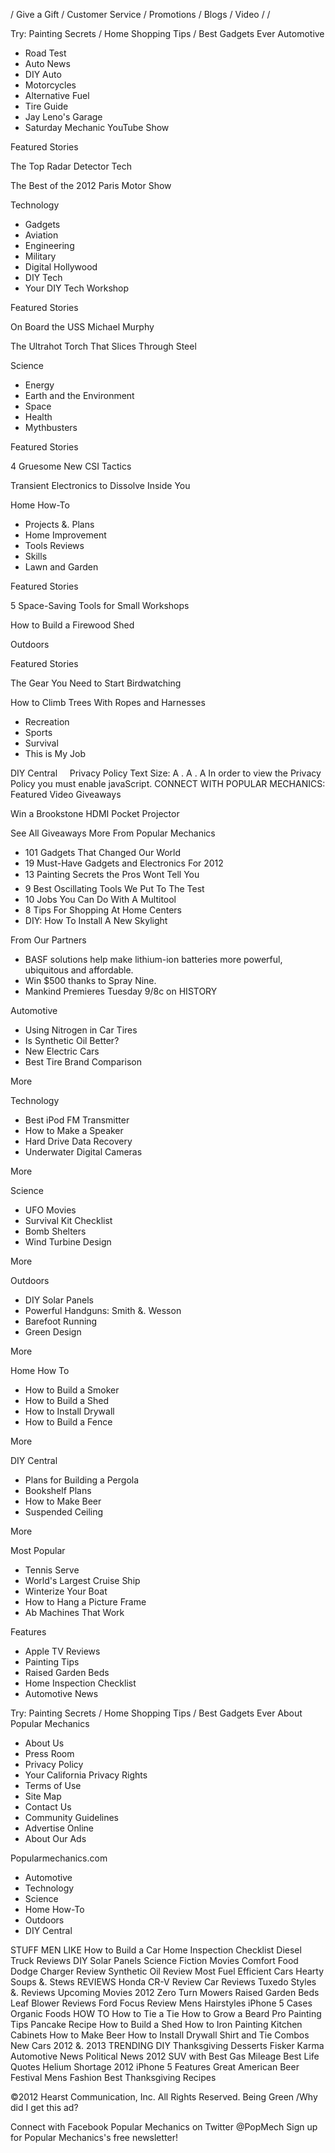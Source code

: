 / Give a Gift / Customer Service / Promotions / Blogs / Video / /

Try: Painting Secrets / Home Shopping Tips / Best Gadgets Ever Automotive

*   Road Test
*   Auto News
*   DIY Auto
*   Motorcycles
*   Alternative Fuel
*   Tire Guide
*   Jay Leno's Garage
*   Saturday Mechanic YouTube Show

Featured Stories

The Top Radar Detector Tech

The Best of the 2012 Paris Motor Show

Technology

*   Gadgets
*   Aviation
*   Engineering
*   Military
*   Digital Hollywood
*   DIY Tech
*   Your DIY Tech Workshop

Featured Stories

On Board the USS Michael Murphy

The Ultrahot Torch That Slices Through Steel

Science

*   Energy
*   Earth and the Environment
*   Space
*   Health
*   Mythbusters

Featured Stories

4 Gruesome New CSI Tactics

Transient Electronics to Dissolve Inside You

Home How-To

*   Projects &. Plans
*   Home Improvement
*   Tools Reviews
*   Skills
*   Lawn and Garden

Featured Stories

5 Space-Saving Tools for Small Workshops

How to Build a Firewood Shed

Outdoors

Featured Stories

The Gear You Need to Start Birdwatching

How to Climb Trees With Ropes and Harnesses

*   Recreation
*   Sports
*   Survival
*   This is My Job

DIY Central     Privacy Policy Text Size: A . A . A In order to view the Privacy Policy you must enable javaScript. CONNECT WITH POPULAR MECHANICS: Featured Video Giveaways

Win a Brookstone HDMI Pocket Projector

See All Giveaways More From Popular Mechanics

*   101 Gadgets That Changed Our World
*   19 Must-Have Gadgets and Electronics For 2012
*   13 Painting Secrets the Pros Wont Tell You
*   9 Best Oscillating Tools We Put To The Test
*   10 Jobs You Can Do With A Multitool
*   8 Tips For Shopping At Home Centers
*   DIY: How To Install A New Skylight

From Our Partners

*   BASF solutions help make lithium-ion batteries more powerful, ubiquitous and affordable.
*   Win $500 thanks to Spray Nine.
*   Mankind Premieres Tuesday 9/8c on HISTORY

Automotive

*   Using Nitrogen in Car Tires
*   Is Synthetic Oil Better?
*   New Electric Cars
*   Best Tire Brand Comparison

More

Technology

*   Best iPod FM Transmitter
*   How to Make a Speaker
*   Hard Drive Data Recovery
*   Underwater Digital Cameras

More

Science

*   UFO Movies
*   Survival Kit Checklist
*   Bomb Shelters
*   Wind Turbine Design

More

Outdoors

*   DIY Solar Panels
*   Powerful Handguns: Smith &. Wesson
*   Barefoot Running
*   Green Design

More

Home How To

*   How to Build a Smoker
*   How to Build a Shed
*   How to Install Drywall
*   How to Build a Fence

More

DIY Central

*   Plans for Building a Pergola
*   Bookshelf Plans
*   How to Make Beer
*   Suspended Ceiling

More

Most Popular

*   Tennis Serve
*   World's Largest Cruise Ship
*   Winterize Your Boat
*   How to Hang a Picture Frame
*   Ab Machines That Work

Features

*   Apple TV Reviews
*   Painting Tips
*   Raised Garden Beds
*   Home Inspection Checklist
*   Automotive News

Try: Painting Secrets / Home Shopping Tips / Best Gadgets Ever About  
Popular Mechanics

*   About Us
*   Press Room
*   Privacy Policy
*   Your California Privacy Rights
*   Terms of Use
*   Site Map
*   Contact Us
*   Community Guidelines
*   Advertise Online
*   About Our Ads

Popularmechanics.com

*   Automotive
*   Technology
*   Science
*   Home How-To
*   Outdoors
*   DIY Central

STUFF MEN LIKE How to Build a Car Home Inspection Checklist Diesel Truck Reviews DIY Solar Panels Science Fiction Movies Comfort Food Dodge Charger Review Synthetic Oil Review Most Fuel Efficient Cars Hearty Soups &. Stews REVIEWS Honda CR-V Review Car Reviews Tuxedo Styles &. Reviews Upcoming Movies 2012 Zero Turn Mowers Raised Garden Beds Leaf Blower Reviews Ford Focus Review Mens Hairstyles iPhone 5 Cases Organic Foods HOW TO How to Tie a Tie How to Grow a Beard Pro Painting Tips Pancake Recipe How to Build a Shed How to Iron Painting Kitchen Cabinets How to Make Beer How to Install Drywall Shirt and Tie Combos New Cars 2012 &. 2013 TRENDING DIY Thanksgiving Desserts Fisker Karma Automotive News Political News 2012 SUV with Best Gas Mileage Best Life Quotes Helium Shortage 2012 iPhone 5 Features Great American Beer Festival Mens Fashion Best Thanksgiving Recipes

©2012 Hearst Communication, Inc. All Rights Reserved. Being Green /Why did I get this ad?

Connect with Facebook Popular Mechanics on Twitter @PopMech Sign up for Popular Mechanics's free newsletter!